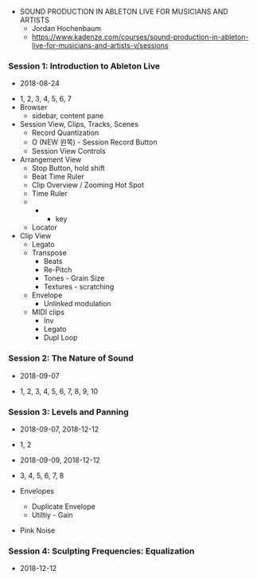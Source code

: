 * SOUND PRODUCTION IN ABLETON LIVE FOR MUSICIANS AND ARTISTS
  - Jordan Hochenbaum
  - https://www.kadenze.com/courses/sound-production-in-ableton-live-for-musicians-and-artists-v/sessions


### Session 1: Introduction to Ableton Live
  * 2018-08-24
  - 1, 2, 3, 4, 5, 6, 7
  - Browser
    - sidebar, content pane
  - Session View, Clips, Tracks, Scenes
    - Record Quantization
    - O (NEW 왼쪽) - Session Record Button
    - Session View Controls
  - Arrangement View
    - Stop Button, hold shift
    - Beat Time Ruler
    - Clip Overview / Zooming Hot Spot
    - Time Ruler
    - + - key
    - Locator
  - Clip View
    - Legato
    - Transpose
      - Beats
      - Re-Pitch
      - Tones - Grain Size
      - Textures - scratching
    - Envelope
      - Unlinked modulation
    - MIDI clips
      - Inv
      - Legato
      - Dupl Loop


### Session 2: The Nature of Sound
  * 2018-09-07
  - 1, 2, 3, 4, 5, 6, 7, 8, 9, 10


### Session 3: Levels and Panning
  * 2018-09-07, 2018-12-12
  - 1, 2

  * 2018-09-09, 2018-12-12
  - 3, 4, 5, 6, 7, 8

  - Envelopes
    - Duplicate Envelope
    - Utiltiy - Gain

  - Pink Noise


### Session 4: Sculpting Frequencies: Equalization
  * 2018-12-12
